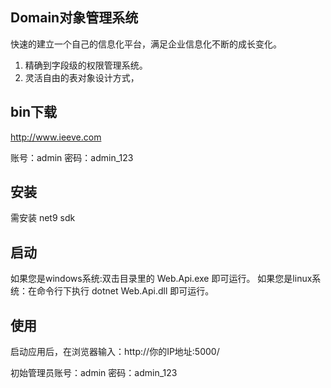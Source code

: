 ## Domain对象管理系统
快速的建立一个自己的信息化平台，满足企业信息化不断的成长变化。
1. 精确到字段级的权限管理系统。
2. 灵活自由的表对象设计方式，

## bin下载
http://www.ieeve.com

账号：admin 密码：admin_123 

## 安装
需安装 net9 sdk

## 启动
如果您是windows系统:双击目录里的 Web.Api.exe 即可运行。 
如果您是linux系统：在命令行下执行 dotnet Web.Api.dll 即可运行。

## 使用

启动应用后，在浏览器输入：http://你的IP地址:5000/ 

初始管理员账号：admin 密码：admin_123 
